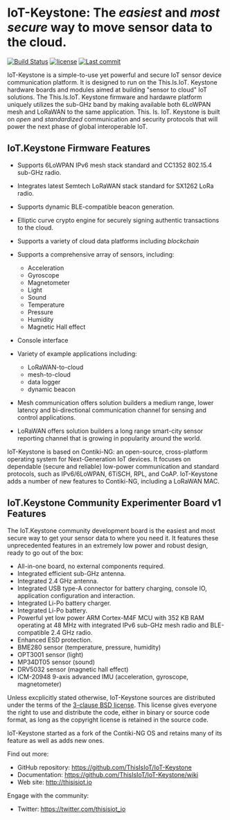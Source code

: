 # IoT-Keystone: The _easiest_ and _most secure_ way to move sensor data to the cloud.

[![Build Status](https://travis-ci.org/contiki-ng/contiki-ng.svg?branch=master)](https://travis-ci.org/thisisiot/iot-keystone/branches)
[![license](https://img.shields.io/badge/license-3--clause%20bsd-brightgreen.svg)](https://github.com/thisisiot/iot-keystone/blob/master/LICENSE.md)
[![Last commit](https://img.shields.io/github/last-commit/contiki-ng/contiki-ng.svg)](https://github.com/thisisiot/iot-keystone/commit/HEAD)


IoT-Keystone is a simple-to-use yet powerful and secure IoT sensor device communication platform. It is designed to run on the This.Is.IoT. Keystone hardware boards and modules aimed at building "sensor to cloud" IoT solutions.  The This.Is.IoT. Keystone firmware and hardawre platform uniquely utilizes the sub-GHz band by making available both 6LoWPAN mesh and LoRaWAN to the same application.  This. Is. IoT. Keystone is built on *open* and *standardized* communication and security protocols that will power the next phase of global interoperable IoT.

## IoT.Keystone Firmware Features

* Supports 6LoWPAN IPv6 mesh stack standard and CC1352 802.15.4 sub-GHz radio.
* Integrates latest Semtech LoRaWAN stack standard for SX1262 LoRa radio.
* Supports dynamic BLE-compatible beacon generation.
* Elliptic curve crypto engine for securely signing authentic transactions to the cloud.
* Supports a variety of cloud data platforms including _blockchain_
* Supports a comprehensive array of sensors, including:
  * Acceleration
  * Gyroscope
  * Magnetometer
  * Light 
  * Sound 
  * Temperature
  * Pressure
  * Humidity
  * Magnetic Hall effect
* Console interface
* Variety of example applications including:
  * LoRaWAN-to-cloud
  * mesh-to-cloud
  * data logger
  * dynamic beacon
  

* Mesh communication offers solution builders a medium range, lower latency and bi-directional communication channel for sensing and control applications.

* LoRaWAN offers solution builders a long range smart-city sensor reporting channel that is growing in popularity around the world.

IoT-Keystone is based on Contiki-NG: an open-source, cross-platform operating system for Next-Generation IoT devices. It focuses on dependable (secure and reliable) low-power communication and standard protocols, such as IPv6/6LoWPAN, 6TiSCH, RPL, and CoAP.  IoT-Keystone adds a number of new features to Contiki-NG, including a LoRaWAN MAC.

## IoT.Keystone Community Experimenter Board v1 Features

The IoT.Keystone community development board is the easiest and most secure way to get your sensor data to where you need it.  It features these unprecedented features in an extremely low power and robust design, ready to go out of the box:

* All-in-one board, no external components required.
* Integrated efficient sub-GHz antenna.
* Integrated 2.4 GHz antenna.
* Integrated USB type-A connector for battery charging, console IO, application configuration and interaction.
* Integrated Li-Po battery charger.
* Integrated Li-Po battery.
* Powerful yet low power ARM Cortex-M4F MCU with 352 KB RAM operating at 48 MHz with integrated IPv6 sub-GHz mesh radio and BLE-compatible 2.4 GHz radio.
* Enhanced ESD protection.
* BME280 sensor (temperature, pressure, humidity)
* OPT3001 sensor (light)
* MP34DT05 sensor (sound)
* DRV5032 sensor (magnetic hall effect)
* ICM-20948 9-axis advanced IMU (acceleration, gyroscope, magnetometer)



Unless excplicitly stated otherwise, IoT-Keystone sources are distributed under
the terms of the [3-clause BSD license](LICENSE.md). This license gives
everyone the right to use and distribute the code, either in binary or
source code format, as long as the copyright license is retained in
the source code.

IoT-Keystone started as a fork of the Contiki-NG OS and retains many of its feature as well as adds new ones.

Find out more:

* GitHub repository: https://github.com/ThisIsIoT/IoT-Keystone
* Documentation: https://github.com/ThisIsIoT/IoT-Keystone/wiki
* Web site: http://thisisiot.io

Engage with the community:

* Twitter: https://twitter.com/thisisiot_io
